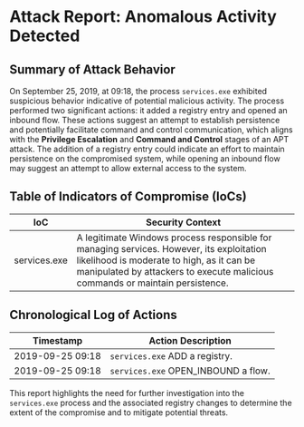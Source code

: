 # Attack Report: Anomalous Activity Detected

## Summary of Attack Behavior

On September 25, 2019, at 09:18, the process `services.exe` exhibited suspicious behavior indicative of potential malicious activity. The process performed two significant actions: it added a registry entry and opened an inbound flow. These actions suggest an attempt to establish persistence and potentially facilitate command and control communication, which aligns with the **Privilege Escalation** and **Command and Control** stages of an APT attack. The addition of a registry entry could indicate an effort to maintain persistence on the compromised system, while opening an inbound flow may suggest an attempt to allow external access to the system.

## Table of Indicators of Compromise (IoCs)

| IoC            | Security Context                                                                                     |
|----------------|------------------------------------------------------------------------------------------------------|
| services.exe   | A legitimate Windows process responsible for managing services. However, its exploitation likelihood is moderate to high, as it can be manipulated by attackers to execute malicious commands or maintain persistence. |

## Chronological Log of Actions

| Timestamp               | Action Description                                      |
|-------------------------|--------------------------------------------------------|
| 2019-09-25 09:18       | `services.exe` ADD a registry.                        |
| 2019-09-25 09:18       | `services.exe` OPEN_INBOUND a flow.                   |

This report highlights the need for further investigation into the `services.exe` process and the associated registry changes to determine the extent of the compromise and to mitigate potential threats.